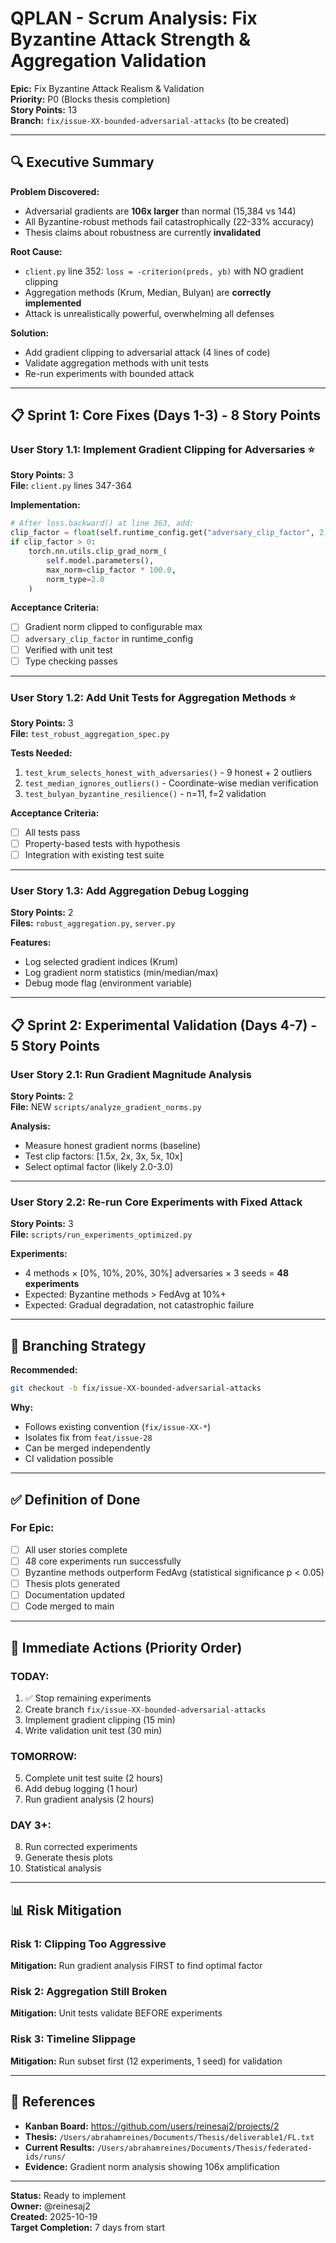 # QPLAN - Scrum Analysis: Fix Byzantine Attack Strength & Aggregation Validation

**Epic:** Fix Byzantine Attack Realism & Validation  
**Priority:** P0 (Blocks thesis completion)  
**Story Points:** 13  
**Branch:** `fix/issue-XX-bounded-adversarial-attacks` (to be created)

---

## 🔍 Executive Summary

**Problem Discovered:**
- Adversarial gradients are **106x larger** than normal (15,384 vs 144)
- All Byzantine-robust methods fail catastrophically (22-33% accuracy)
- Thesis claims about robustness are currently **invalidated**

**Root Cause:**
- `client.py` line 352: `loss = -criterion(preds, yb)` with NO gradient clipping
- Aggregation methods (Krum, Median, Bulyan) are **correctly implemented**
- Attack is unrealistically powerful, overwhelming all defenses

**Solution:**
- Add gradient clipping to adversarial attack (4 lines of code)
- Validate aggregation methods with unit tests
- Re-run experiments with bounded attack

---

## 📋 Sprint 1: Core Fixes (Days 1-3) - 8 Story Points

### User Story 1.1: Implement Gradient Clipping for Adversaries ⭐
**Story Points:** 3  
**File:** `client.py` lines 347-364

**Implementation:**
```python
# After loss.backward() at line 363, add:
clip_factor = float(self.runtime_config.get("adversary_clip_factor", 2.0))
if clip_factor > 0:
    torch.nn.utils.clip_grad_norm_(
        self.model.parameters(), 
        max_norm=clip_factor * 100.0,
        norm_type=2.0
    )
```

**Acceptance Criteria:**
- [ ] Gradient norm clipped to configurable max
- [ ] `adversary_clip_factor` in runtime_config
- [ ] Verified with unit test
- [ ] Type checking passes

---

### User Story 1.2: Add Unit Tests for Aggregation Methods ⭐
**Story Points:** 3  
**File:** `test_robust_aggregation_spec.py`

**Tests Needed:**
1. `test_krum_selects_honest_with_adversaries()` - 9 honest + 2 outliers
2. `test_median_ignores_outliers()` - Coordinate-wise median verification
3. `test_bulyan_byzantine_resilience()` - n=11, f=2 validation

**Acceptance Criteria:**
- [ ] All tests pass
- [ ] Property-based tests with hypothesis
- [ ] Integration with existing test suite

---

### User Story 1.3: Add Aggregation Debug Logging
**Story Points:** 2  
**Files:** `robust_aggregation.py`, `server.py`

**Features:**
- Log selected gradient indices (Krum)
- Log gradient norm statistics (min/median/max)
- Debug mode flag (environment variable)

---

## 📋 Sprint 2: Experimental Validation (Days 4-7) - 5 Story Points

### User Story 2.1: Run Gradient Magnitude Analysis
**Story Points:** 2  
**File:** NEW `scripts/analyze_gradient_norms.py`

**Analysis:**
- Measure honest gradient norms (baseline)
- Test clip factors: [1.5x, 2x, 3x, 5x, 10x]
- Select optimal factor (likely 2.0-3.0)

---

### User Story 2.2: Re-run Core Experiments with Fixed Attack  
**Story Points:** 3  
**File:** `scripts/run_experiments_optimized.py`

**Experiments:**
- 4 methods × [0%, 10%, 20%, 30%] adversaries × 3 seeds = **48 experiments**
- Expected: Byzantine methods > FedAvg at 10%+
- Expected: Gradual degradation, not catastrophic failure

---

## 🌳 Branching Strategy

**Recommended:**
```bash
git checkout -b fix/issue-XX-bounded-adversarial-attacks
```

**Why:**
- Follows existing convention (`fix/issue-XX-*`)
- Isolates fix from `feat/issue-28`
- Can be merged independently
- CI validation possible

---

## ✅ Definition of Done

### For Epic:
- [ ] All user stories complete
- [ ] 48 core experiments run successfully
- [ ] Byzantine methods outperform FedAvg (statistical significance p < 0.05)
- [ ] Thesis plots generated
- [ ] Documentation updated
- [ ] Code merged to main

---

## 🎯 Immediate Actions (Priority Order)

### TODAY:
1. ✅ Stop remaining experiments
2. Create branch `fix/issue-XX-bounded-adversarial-attacks`
3. Implement gradient clipping (15 min)
4. Write validation unit test (30 min)

### TOMORROW:
5. Complete unit test suite (2 hours)
6. Add debug logging (1 hour)
7. Run gradient analysis (2 hours)

### DAY 3+:
8. Run corrected experiments
9. Generate thesis plots
10. Statistical analysis

---

## 📊 Risk Mitigation

### Risk 1: Clipping Too Aggressive
**Mitigation:** Run gradient analysis FIRST to find optimal factor

### Risk 2: Aggregation Still Broken
**Mitigation:** Unit tests validate BEFORE experiments

### Risk 3: Timeline Slippage
**Mitigation:** Run subset first (12 experiments, 1 seed) for validation

---

## 🔗 References

- **Kanban Board:** https://github.com/users/reinesaj2/projects/2
- **Thesis:** `/Users/abrahamreines/Documents/Thesis/deliverable1/FL.txt`
- **Current Results:** `/Users/abrahamreines/Documents/Thesis/federated-ids/runs/`
- **Evidence:** Gradient norm analysis showing 106x amplification

---

**Status:** Ready to implement  
**Owner:** @reinesaj2  
**Created:** 2025-10-19  
**Target Completion:** 7 days from start

